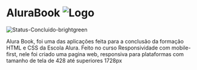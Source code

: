 # AluraBook ![Logo](https://user-images.githubusercontent.com/82728786/213518098-a37c030e-51e7-4ff7-bc04-49ce8bf5b902.png)
![Status-Concluido-brightgreen](https://user-images.githubusercontent.com/82728786/213519171-fa447bf8-fb19-45a9-a5fd-6537bf2f0ac3.svg)

<p> Alura Book, foi uma das aplicações feita para a conclusão da formação HTML e CSS da Escola Alura. Feito no curso Responsividade com mobile-first, nele foi criado uma pagina web, responsiva para plataformas com tamanho de tela de 428 até superiores 1728px </p>

